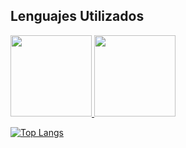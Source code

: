 ## Lenguajes Utilizados
<p align="left">
  <a href="https://wakatime.com/@_Tato">
    <img height = "130" src="https://github-readme-stats.vercel.app/api/wakatime?username=_Tato&theme=prussian"/>
  </a>
  <a href="https://github.com/anuraghazra/convoychat">
    <img height = "130" src="https://github-readme-stats.vercel.app/api/top-langs/?username=_Tato&hide=css,html&langs_count=10&theme=prussian&layout=compact" />
  </a>
 
[![Top Langs](https://github-readme-stats.vercel.app/api/top-langs/?username=TatoBig)](https://github.com/anuraghazra/github-readme-stats)

